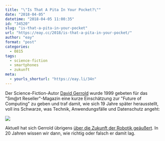 ```yaml
---
title: "\"Is That A Pita In Your Pocket?\""
date: "2018-04-05"
datetime: "2018-04-05 11:00:35"
id: "34520"
slug: "is-that-a-pita-in-your-pocket"
url: "https://eay.cc/2018/is-that-a-pita-in-your-pocket/"
author: "eay"
format: "post"
categories:
  - 0815
tags:
  - science-fiction
  - smartphones
  - zukunft
meta:
  - yourls_shorturl: "https://eay.li/34n"
---
```


Der Science-Fiction-Autor [David Gerrold](https://en.wikipedia.org/wiki/David_Gerrold) wurde 1999 gebeten für das "Sm@rt Reseller"-Magazin eine kurze Einschätzung zur "Future of Computing" zu geben und traf damit, wie sich 19 Jahre später herausstellt, voll ins Schwarze, was Technik, Anwendungsfälle und Datenschutz angeht:

![](https://eay.cc/uploads/2018/pita-in-your-pocket.jpg)

Aktuell hat sich Gerrold übrigens [über die Zukunft der Robotik geäußert](https://www.hpe.com/us/en/insights/articles/the-future-of-robots-from-science-fiction-to-present-day-predictions-1804.html). In 20 Jahren wissen wir dann, wie richtig oder falsch er damit lag.
